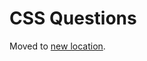 # CSS Questions

Moved to [new location](https://www.frontendinterviewhandbook.com/css-questions/).
